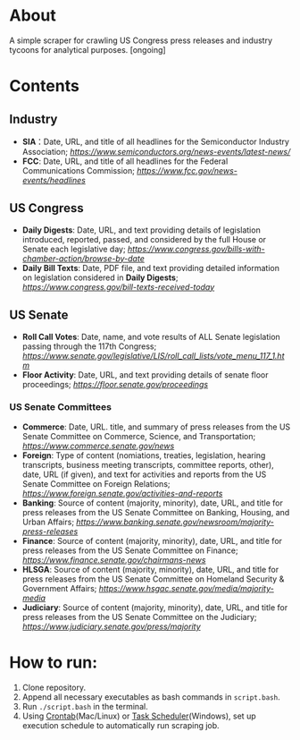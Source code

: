 # About

A simple scraper for crawling US Congress press releases and industry tycoons for analytical purposes. [ongoing]

# Contents


## Industry

*  __SIA__：Date, URL, and title of all headlines for the Semiconductor Industry Association;  _https://www.semiconductors.org/news-events/latest-news/_
* __FCC__: Date, URL, and title of all headlines for the Federal Communications Commission;  _https://www.fcc.gov/news-events/headlines_


## US Congress
* __Daily Digests__: Date, URL, and text providing details of legislation introduced, reported, passed, and considered by the full House or Senate each legislative day; _https://www.congress.gov/bills-with-chamber-action/browse-by-date_
* __Daily Bill Texts__: Date, PDF file, and text providing detailed information on legislation considered in __Daily Digests__; _https://www.congress.gov/bill-texts-received-today_


## US Senate

* __Roll Call Votes__: Date, name, and vote results of ALL Senate legislation passing through the 117th Congress; _https://www.senate.gov/legislative/LIS/roll_call_lists/vote_menu_117_1.htm_
* __Floor Activity__: Date, URL, and text providing details of senate floor proceedings;  _https://floor.senate.gov/proceedings_

### US Senate Committees
* __Commerce__:  Date, URL. title, and summary of press releases from the US Senate Committee on Commerce, Science, and Transportation; _https://www.commerce.senate.gov/news_
* __Foreign__:  Type of content (nomiations, treaties, legislation, hearing transcripts, business meeting transcripts, committee reports, other), date, URL (if given), and text for activities and reports from the US Senate Committee on Foreign Relations; _https://www.foreign.senate.gov/activities-and-reports_
* __Banking__: Source of content (majority, minority), date, URL, and title for press releases from the US Senate Committee on Banking, Housing, and Urban Affairs; _https://www.banking.senate.gov/newsroom/majority-press-releases_
* __Finance__: Source of content (majority, minority), date, URL, and title for press releases from the US Senate Committee on Finance; _https://www.finance.senate.gov/chairmans-news_
* __HLSGA__: Source of content (majority, minority), date, URL, and title for press releases from the US Senate Committee on Homeland Security & Government Affairs; _https://www.hsgac.senate.gov/media/majority-media_
* __Judiciary__: Source of content (majority, minority), date, URL, and title for press releases from the US Senate Committee on the Judiciary; _https://www.judiciary.senate.gov/press/majority_


# How to run:
1. Clone repository.
2. Append all necessary executables as bash commands in `script.bash`.
3. Run `./script.bash` in the terminal.
4. Using [Crontab](https://man7.org/linux/man-pages/man5/crontab.5.html)(Mac/Linux) or [Task Scheduler](https://docs.microsoft.com/en-us/windows/win32/taskschd/task-scheduler-start-page)(Windows), set up execution schedule to automatically run scraping job.
